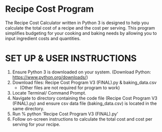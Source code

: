 # Recipe Cost Program

The Recipe Cost Calculator written in Python 3 is designed to help you calculate the total cost of a recipe and the cost per serving. This program simplifies budgeting for your cooking and baking needs by allowing you to input ingredient costs and quantities.

# SET UP & USER INSTRUCTIONS
1. Ensure Python 3 is downloaded on your system. (Download Python: https://www.python.org/downloads/)
2. Download files: Recipe Cost Program V3 (FINAL).py & baking_data.csv
   - (Other files are not required for program to work)
3. Locate Terminal/ Command Prompt.
4. Navigate to directory containing the code file (Recipe Cost Program V3 (FINAL).py) and ensure csv data file (baking_data.csv) is located in the same directory.
5. Run % python 'Recipe Cost Program V3 (FINAL).py'
6. Follow on-screen instructions to calculate the total cost and cost per serving for your recipe.
